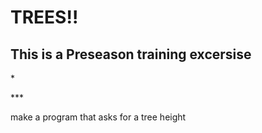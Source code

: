 <h1> TREES!!</h1>
<h2> This is a Preseason training excersise </h2>
<p> * <p>
<p>***</p>
<p> make a program that asks for a tree height <p>
